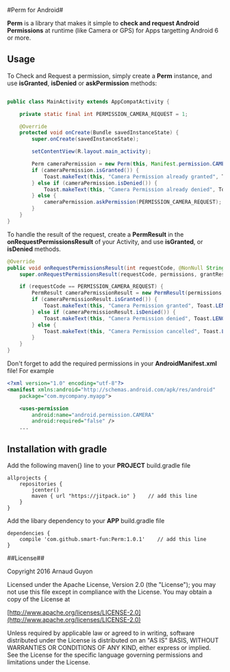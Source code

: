 #Perm for Android#

**Perm** is a library that makes it simple to **check and request Android Permissions** at runtime (like Camera or GPS) for Apps targetting Android 6 or more.

## Usage ##

To Check and Request a permission, simply create a **Perm** instance, and use **isGranted**, **isDenied** or **askPermission** methods:

```java

public class MainActivity extends AppCompatActivity {

    private static final int PERMISSION_CAMERA_REQUEST = 1;

    @Override
    protected void onCreate(Bundle savedInstanceState) {
        super.onCreate(savedInstanceState);

        setContentView(R.layout.main_activity);

        Perm cameraPermission = new Perm(this, Manifest.permission.CAMERA);
        if (cameraPermission.isGranted()) {
            Toast.makeText(this, "Camera Permission already granted", Toast.LENGTH_LONG).show();
        } else if (cameraPermission.isDenied()) {
            Toast.makeText(this, "Camera Permission already denied", Toast.LENGTH_LONG).show();
        } else {
            cameraPermission.askPermission(PERMISSION_CAMERA_REQUEST);
        }
    }
}
```

To handle the result of the request, create a **PermResult** in the **onRequestPermissionsResult** of your Activity, and use **isGranted**, or **isDenied** methods.

```java
@Override
public void onRequestPermissionsResult(int requestCode, @NonNull String[] permissions, @NonNull int[] grantResults) {
    super.onRequestPermissionsResult(requestCode, permissions, grantResults);

    if (requestCode == PERMISSION_CAMERA_REQUEST) {
        PermResult cameraPermissionResult = new PermResult(permissions, grantResults);
        if (cameraPermissionResult.isGranted()) {
            Toast.makeText(this, "Camera Permission granted", Toast.LENGTH_LONG).show();
        } else if (cameraPermissionResult.isDenied()) {
            Toast.makeText(this, "Camera Permission denied", Toast.LENGTH_LONG).show();
        } else {
            Toast.makeText(this, "Camera Permission cancelled", Toast.LENGTH_LONG).show();
        }
    }
}
```

Don't forget to add the required permissions in your **AndroidManifest.xml** file! For example

```xml
<?xml version="1.0" encoding="utf-8"?>
<manifest xmlns:android="http://schemas.android.com/apk/res/android"
    package="com.mycompany.myapp">

    <uses-permission
        android:name="android.permission.CAMERA"
        android:required="false" />
    ...
```

## Installation with gradle

Add the following maven{} line to your **PROJECT** build.gradle file

```
allprojects {
    repositories {
        jcenter()
        maven { url "https://jitpack.io" }    // add this line
    }
}
```

Add the libary dependency to your **APP** build.gradle file

```
dependencies {
    compile 'com.github.smart-fun:Perm:1.0.1'    // add this line
}
```

##License##

Copyright 2016 Arnaud Guyon

Licensed under the Apache License, Version 2.0 (the "License");
you may not use this file except in compliance with the License.
You may obtain a copy of the License at

[http://www.apache.org/licenses/LICENSE-2.0](http://www.apache.org/licenses/LICENSE-2.0)

Unless required by applicable law or agreed to in writing, software
distributed under the License is distributed on an "AS IS" BASIS,
WITHOUT WARRANTIES OR CONDITIONS OF ANY KIND, either express or implied.
See the License for the specific language governing permissions and
limitations under the License.

